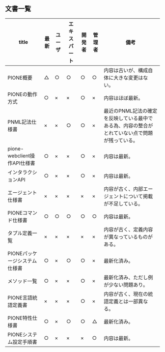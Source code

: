 ## 文書一覧

| title                         | 最新 | ユーザ | エキスパート | 開発者 | 管理者 | 備考 |
| ----------------------------- | ---- | ------ | ------------ | ------ | ------ | ---- |
| PIONE概要                     | △   | ○     | ○           | ○     | ○     | 内容は古いが、構成自体に大きな変更はない。 |
| PIONEの動作方式               | ○   | ×     | ×           | ○     | ×     | 内容はほぼ最新。 |
| PNML記法仕様書                | ×   | ×     | ○           | ○     | ×     | 最近のPNML記法の確定を反映している最中である為、内容の整合がとれていない点で問題が残っている。 |
| pione-webclient操作API仕様書  | ○   | ×     | ×           | ○     | ×     | 内容は最新。 |
| インタラクションAPI           | ○   | ×     | ×           | ○     | ×     | 内容は最新。 |
| エージェント仕様書            | ×   | ×     | ×           | ×     | ×     | 内容が古く、内部エージェントについて掲載が不足している。 |
| PIONEコマンド仕様書           | ○   | ○     | ○           | ○     | ○     | 内容は最新。 |
| タプル定義一覧                | ×   | ×     | ×           | ×     | ×     | 内容が古く、定義内容が異なっているものがある。 |
| PIONEパッケージシステム仕様書 | ○   | ×     | ○           | ○     | ×     | 最新化済み。 |
| メソッド一覧                  | ○   | ×     | ×           | ○     | ×     | 最新化済み、ただし例が少ない問題あり。 |
| PIONE言語統語定義書           | ×   | ×     | ×           | ○     | ×     | 内容が古く、現在の統語定義とは一部異なる。 |
| PIONE特性仕様書               | ○   | ×     | ○           | ○     | △     | 最新化済み。 |
| PIONEシステム設定手順書       | ○   | ×     | ×           | ×     | ○     | 内容は最新。 |